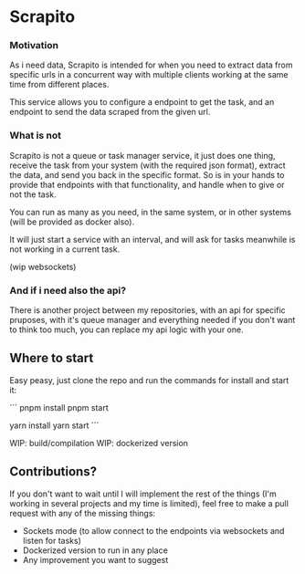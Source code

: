 # Scrapito



### Motivation

As i need data, Scrapito is intended for when you need to extract data from specific urls in a concurrent way with multiple clients working at the same time from different places.

This service allows you to configure a endpoint to get the task, and an endpoint to send the data scraped from the given url.

### What is not

Scrapito is not a queue or task manager service, it just does one thing, receive the task from your system (with the required json format), extract the data, and send you back in the specific format. So is in your hands to provide that endpoints with that functionality, and handle when to give or not the task.

You can run as many as you need, in the same system, or in other systems (will be provided as docker also).

It will just start a service with an interval, and will ask for tasks meanwhile is not working in a current task.

(wip websockets)

### And if i need also the api?

There is another project between my repositories, with an api for specific pruposes, with it's queue manager and everything needed if you don't want to think too much, you can replace my api logic with your one.

## Where to start

Easy peasy, just clone the repo and run the commands for install and start it:

´´´
pnpm install
pnpm start

yarn install
yarn start
´´´

WIP: build/compilation
WIP: dockerized version

## Contributions?

If you don't want to wait until I will implement the rest of the things (I'm working in several projects and my time is limited), feel free to make a pull request with any of the missing things:
- Sockets mode (to allow connect to the endpoints via websockets and listen for tasks)
- Dockerized version to run in any place
- Any improvement you want to suggest

